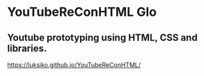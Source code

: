 # YouTubeReConHTML Glo 
## Youtube prototyping using HTML, CSS and libraries. 

https://luksiko.github.io/YouTubeReConHTML/
